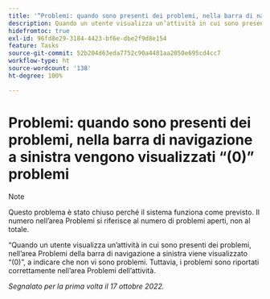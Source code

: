 ```yaml
---
title: '“Problemi: quando sono presenti dei problemi, nella barra di navigazione a sinistra vengono visualizzati (0) problemi”'
description: Quando un utente visualizza un’attività in cui sono presenti dei problemi, nell’area Problemi della barra di navigazione a sinistra viene visualizzato (0), a indicare che non vi sono problemi. Tuttavia, i problemi sono riportati correttamente nell’area Problemi dell’attività.
hidefromtoc: true
exl-id: 96fd8e29-3184-4423-bf6e-dbe2f9d8e154
feature: Tasks
source-git-commit: 52b204d63eda7752c90a4481aa2050e695cd4cc7
workflow-type: ht
source-wordcount: '138'
ht-degree: 100%

---
```


# Problemi: quando sono presenti dei problemi, nella barra di navigazione a sinistra vengono visualizzati “(0)” problemi

>[!NOTE]
>
>Questo problema è stato chiuso perché il sistema funziona come previsto. Il numero nell’area Problemi si riferisce al numero di problemi aperti, non al totale.

“Quando un utente visualizza un’attività in cui sono presenti dei problemi, nell’area Problemi della barra di navigazione a sinistra viene visualizzato “(0)”, a indicare che non vi sono problemi. Tuttavia, i problemi sono riportati correttamente nell’area Problemi dell’attività.

_Segnalato per la prima volta il 17 ottobre 2022._
